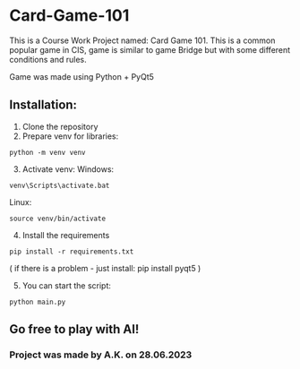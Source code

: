 # Card-Game-101
This is a Course Work Project named: Card Game 101. This is a common popular game in CIS, game is similar to game Bridge but with some different conditions and rules.

Game was made using Python + PyQt5

## Installation:
1. Clone the repository
2. Prepare venv for libraries:
```
python -m venv venv
```
3. Activate venv:
Windows:
```
venv\Scripts\activate.bat
```
Linux:
```
source venv/bin/activate
```
4. Install the requirements
```
pip install -r requirements.txt
```
( if there is a problem - just install: pip install pyqt5 )

5. You can start the script:
```
python main.py
```

## Go free to play with AI!

### Project was made by A.K. on 28.06.2023
